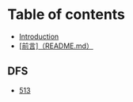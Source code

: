 # Table of contents

* [Introduction](README.md)
* [\[前言\]（README.md）](qian-yan-readme.md.md)

## DFS

* [513](DFS/)

